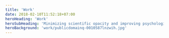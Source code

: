 ```yaml
---
title: 'Work'
date: 2018-02-10T11:52:18+07:00
heroHeading: 'Work'
heroSubHeading: 'Minimizing scientific opacity and improving psychological science ecosystem'
heroBackground: 'work/publicdomainq-0010587lnzwih.jpg'
---
```

